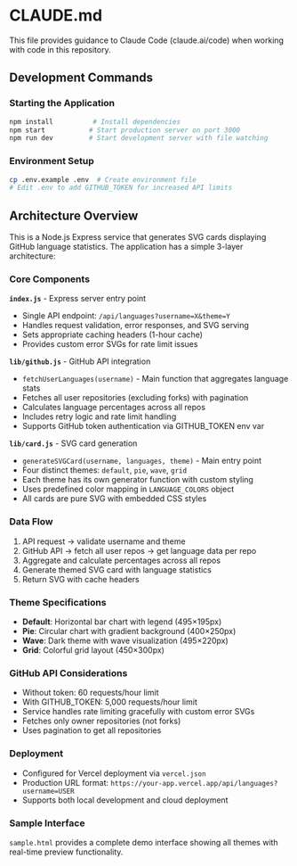 # CLAUDE.md

This file provides guidance to Claude Code (claude.ai/code) when working with code in this repository.

## Development Commands

### Starting the Application
```bash
npm install          # Install dependencies
npm start           # Start production server on port 3000
npm run dev         # Start development server with file watching
```

### Environment Setup
```bash
cp .env.example .env  # Create environment file
# Edit .env to add GITHUB_TOKEN for increased API limits
```

## Architecture Overview

This is a Node.js Express service that generates SVG cards displaying GitHub language statistics. The application has a simple 3-layer architecture:

### Core Components

**`index.js`** - Express server entry point
- Single API endpoint: `/api/languages?username=X&theme=Y`
- Handles request validation, error responses, and SVG serving
- Sets appropriate caching headers (1-hour cache)
- Provides custom error SVGs for rate limit issues

**`lib/github.js`** - GitHub API integration
- `fetchUserLanguages(username)` - Main function that aggregates language stats
- Fetches all user repositories (excluding forks) with pagination
- Calculates language percentages across all repos
- Includes retry logic and rate limit handling
- Supports GitHub token authentication via GITHUB_TOKEN env var

**`lib/card.js`** - SVG card generation
- `generateSVGCard(username, languages, theme)` - Main entry point
- Four distinct themes: `default`, `pie`, `wave`, `grid`
- Each theme has its own generator function with custom styling
- Uses predefined color mapping in `LANGUAGE_COLORS` object
- All cards are pure SVG with embedded CSS styles

### Data Flow
1. API request → validate username and theme
2. GitHub API → fetch all user repos → get language data per repo
3. Aggregate and calculate percentages across all repos
4. Generate themed SVG card with language statistics
5. Return SVG with cache headers

### Theme Specifications
- **Default**: Horizontal bar chart with legend (495×195px)
- **Pie**: Circular chart with gradient background (400×250px) 
- **Wave**: Dark theme with wave visualization (495×220px)
- **Grid**: Colorful grid layout (450×300px)

### GitHub API Considerations
- Without token: 60 requests/hour limit
- With GITHUB_TOKEN: 5,000 requests/hour limit
- Service handles rate limiting gracefully with custom error SVGs
- Fetches only owner repositories (not forks)
- Uses pagination to get all repositories

### Deployment
- Configured for Vercel deployment via `vercel.json`
- Production URL format: `https://your-app.vercel.app/api/languages?username=USER`
- Supports both local development and cloud deployment

### Sample Interface
`sample.html` provides a complete demo interface showing all themes with real-time preview functionality.